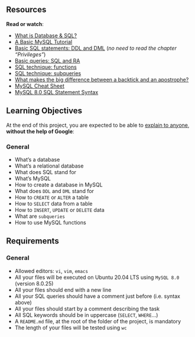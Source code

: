 <h2>Resources</h2>

<p><strong>Read or watch</strong>:</p>

<ul>
<li><a href="/rltoken/khEqMKp1PHvKpfO18d4fLQ" title="What is Database &amp; SQL?" target="_blank">What is Database &amp; SQL?</a> </li>
<li><a href="/rltoken/qrONF5FZPsRxRJ2FkLVPcg" title="A Basic MySQL Tutorial" target="_blank">A Basic MySQL Tutorial</a> </li>
<li><a href="/rltoken/ibCYnC9CDgZg5NQQvccBWw" title="Basic SQL statements: DDL and DML" target="_blank">Basic SQL statements: DDL and DML</a> (<em>no need to read the chapter &ldquo;Privileges&rdquo;</em>)</li>
<li><a href="/rltoken/yelYhpf7l0FcRIPCVfnMLw" title="Basic queries: SQL and RA" target="_blank">Basic queries: SQL and RA</a> </li>
<li><a href="/rltoken/3aQcovOE-clrD8yIfxFE9Q" title="SQL technique: functions" target="_blank">SQL technique: functions</a> </li>
<li><a href="/rltoken/lTXnq6pdk59x2h_Y-q0-Hg" title="SQL technique: subqueries" target="_blank">SQL technique: subqueries</a> </li>
<li><a href="/rltoken/R--kAkehyaawZFY4m1inxQ" title="What makes the big difference between a backtick and an apostrophe?" target="_blank">What makes the big difference between a backtick and an apostrophe?</a> </li>
<li><a href="/rltoken/aGZu7ulJpbbKcDhcz49yrg" title="MySQL Cheat Sheet" target="_blank">MySQL Cheat Sheet</a> </li>
<li><a href="/rltoken/4n4nXLDHNPyViz2H0DTGUA" title="MySQL 8.0 SQL Statement Syntax" target="_blank">MySQL 8.0 SQL Statement Syntax</a> </li>
</ul>

<h2>Learning Objectives</h2>

<p>At the end of this project, you are expected to be able to <a href="/rltoken/L7Bww_1KJOUrbES5YSLXbA" title="explain to anyone" target="_blank">explain to anyone</a>, <strong>without the help of Google</strong>:</p>

<h3>General</h3>

<ul>
<li>What&rsquo;s a database</li>
<li>What&rsquo;s a relational database</li>
<li>What does SQL stand for</li>
<li>What&rsquo;s MySQL</li>
<li>How to create a database in MySQL</li>
<li>What does <code>DDL</code> and <code>DML</code> stand for</li>
<li>How to <code>CREATE</code> or <code>ALTER</code> a table</li>
<li>How to <code>SELECT</code> data from a table</li>
<li>How to <code>INSERT</code>, <code>UPDATE</code> or <code>DELETE</code> data</li>
<li>What are <code>subqueries</code></li>
<li>How to use MySQL functions</li>
</ul>

<h2>Requirements</h2>

<h3>General</h3>

<ul>
<li>Allowed editors: <code>vi</code>, <code>vim</code>, <code>emacs</code></li>
<li>All your files will be executed on Ubuntu 20.04 LTS using <code>MySQL 8.0</code> (version 8.0.25)</li>
<li>All your files should end with a new line</li>
<li>All your SQL queries should have a comment just before (i.e. syntax above)</li>
<li>All your files should start by a comment describing the task</li>
<li>All SQL keywords should be in uppercase (<code>SELECT</code>, <code>WHERE</code>&hellip;)</li>
<li>A <code>README.md</code> file, at the root of the folder of the project, is mandatory</li>
<li>The length of your files will be tested using <code>wc</code></li>
</ul>